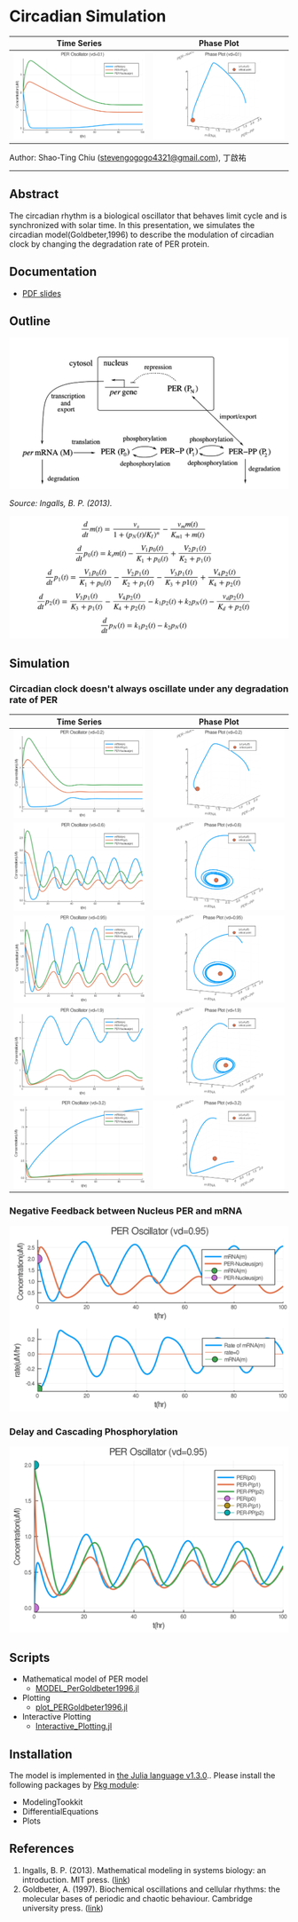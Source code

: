 # Circadian Simulation

|Time Series|Phase Plot|
|---|---|
|<img src="img/anim_timeSeries.gif">|<img src="img/anim_phasePlot.gif">|

Author: Shao-Ting Chiu (stevengogogo4321@gmail.com), 丁啟祐

---
## Abstract

The circadian rhythm is a biological oscillator that behaves limit cycle and is synchronized with solar time. In this presentation, we simulates the circadian model(Goldbeter,1996) to describe the modulation of circadian clock by changing the degradation rate of PER protein. 

## Documentation

- <a href="doc/CircadianClock.pdf">PDF slides</a>

## Outline




<center>
<img src="img/MODEL_circadian_goldbeter1996.png">
</center>

*Source: Ingalls, B. P. (2013).*

<img src="img/math_gold1996.png">

## Simulation

### Circadian clock doesn't always oscillate under any degradation rate of PER

|Time Series|Phase Plot|
|---|---|
|<img src="img/timeSeries_three_0.2.png">|<img src="img/phasePlot_criticalpoint_0.2.png">|
|<img src="img/timeSeries_three_0.6.png">|<img src="img/phasePlot_criticalpoint_0.6.png">|
|<img src="img/timeSeries_three_0.95.png">|<img src="img/phasePlot_criticalpoint_0.95.png">|
|<img src="img/timeSeries_three_1.9.png">|<img src="img/phasePlot_criticalpoint_1.9.png">|
|<img src="img/timeSeries_three_3.2.png">|<img src="img/phasePlot_criticalpoint_3.2.png">|


### Negative Feedback between Nucleus PER and mRNA

<img src="img/animTime_movingCircleD.gif">

### Delay and Cascading Phosphorylation

<img src="img/animTime_movingCircle_p012.gif">

## Scripts

- Mathematical model of PER model
    - <a href="MODEL_PerGoldbeter1996.jl">MODEL_PerGoldbeter1996.jl</a>
- Plotting
    - <a href="plot_PERGoldbeter1996.jl">plot_PERGoldbeter1996.jl</a>
- Interactive Plotting
    - <a href="/Interactive_Plotting.jl">Interactive_Plotting.jl</a>

## Installation

The model is implemented in [the Julia language v1.3.0](https://julialang.org/).. Please install the following packages by [Pkg module](https://docs.julialang.org/en/v1/stdlib/Pkg/index.html):

- ModelingTookkit
- DifferentialEquations
- Plots

## References
1. Ingalls, B. P. (2013). Mathematical modeling in systems biology: an introduction. MIT press. ([link](https://books.google.com.tw/books?hl=zh-TW&lr=&id=OYr6AQAAQBAJ&oi=fnd&pg=PR5&dq=Ingalls,+B.+Mathematical+Modeling+in+Systems+Biology+-+an+Introduction.&ots=ucgsG0-NAA&sig=gXJPRtpiAQDzyLYYcGOT5CQBFVc&redir_esc=y#v=onepage&q=Ingalls%2C%20B.%20Mathematical%20Modeling%20in%20Systems%20Biology%20-%20an%20Introduction.&f=false))
1. Goldbeter, A. (1997). Biochemical oscillations and cellular rhythms: the molecular bases of periodic and chaotic behaviour. Cambridge university press. ([link](https://books.google.com.tw/books?hl=en&lr=&id=dKk0I-KMDJIC&oi=fnd&pg=PP1&ots=WVtd4X2-1N&sig=9pWRpEfrLnXo7kqvaTOfQBCpMUU&redir_esc=y#v=onepage&q&f=false))
